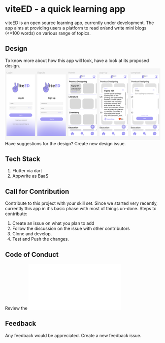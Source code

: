 # viteED - a quick learning app
viteED is an open source learning app, currently under development. The app aims at providing users a platform to read or/and write mini blogs (<=100 words) on various range of topics. 

## Design
To know more about how this app will look, have a look at its proposed design. 
![Initial design for the app](images/design001.png)
Have suggestions for the design? Create new design issue. 

## Tech Stack
1. Flutter via dart
2. Appwrite as BaaS 

## Call for Contribution
Contribute to this project with your skill set. Since we started very recently, currently this app in it's basic phase with most of things un-done. 
Steps to contribute:
1. Create an issue on what you plan to add
2. Follow the discussion on the issue with other contributors 
3. Clone and develop. 
4. Test and Push the changes. 

## Code of Conduct 
Review the ![Code of Conduct](Code%20of%20Conduct.md)

## Feedback 
Any feedback would be appreciated. Create a new feedback issue. 
